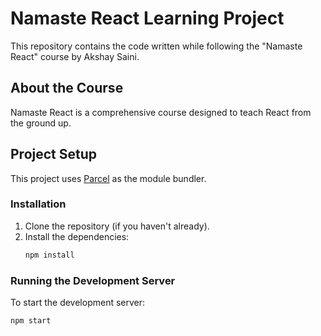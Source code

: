 # Namaste React Learning Project

This repository contains the code written while following the "Namaste React" course by Akshay Saini.

## About the Course

Namaste React is a comprehensive course designed to teach React from the ground up.

## Project Setup

This project uses [Parcel](https://parceljs.org/) as the module bundler.

### Installation

1.  Clone the repository (if you haven't already).
2.  Install the dependencies:
    ```bash
    npm install
    ```

### Running the Development Server

To start the development server:

```bash
npm start
```
